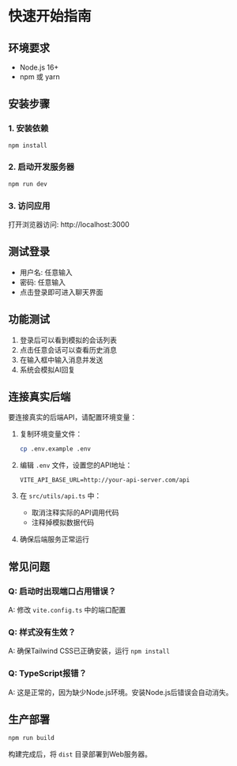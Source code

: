 # 快速开始指南

## 环境要求
- Node.js 16+ 
- npm 或 yarn

## 安装步骤

### 1. 安装依赖
```bash
npm install
```

### 2. 启动开发服务器
```bash
npm run dev
```

### 3. 访问应用
打开浏览器访问: http://localhost:3000

## 测试登录
- 用户名: 任意输入
- 密码: 任意输入
- 点击登录即可进入聊天界面

## 功能测试
1. 登录后可以看到模拟的会话列表
2. 点击任意会话可以查看历史消息
3. 在输入框中输入消息并发送
4. 系统会模拟AI回复

## 连接真实后端
要连接真实的后端API，请配置环境变量：

1. 复制环境变量文件：
   ```bash
   cp .env.example .env
   ```

2. 编辑 `.env` 文件，设置您的API地址：
   ```env
   VITE_API_BASE_URL=http://your-api-server.com/api
   ```

3. 在 `src/utils/api.ts` 中：
   - 取消注释实际的API调用代码
   - 注释掉模拟数据代码

4. 确保后端服务正常运行

## 常见问题

### Q: 启动时出现端口占用错误？
A: 修改 `vite.config.ts` 中的端口配置

### Q: 样式没有生效？
A: 确保Tailwind CSS已正确安装，运行 `npm install`

### Q: TypeScript报错？
A: 这是正常的，因为缺少Node.js环境。安装Node.js后错误会自动消失。

## 生产部署
```bash
npm run build
```
构建完成后，将 `dist` 目录部署到Web服务器。